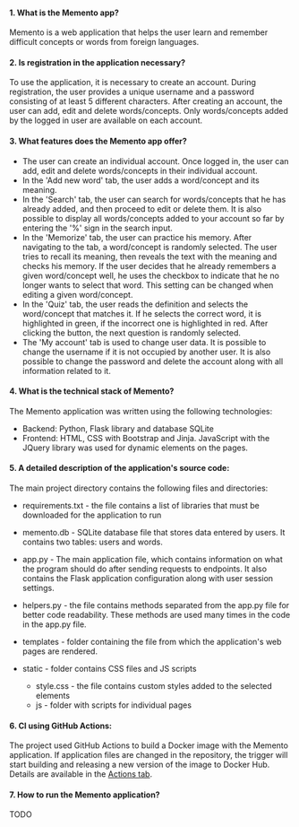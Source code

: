 #### 1. What is the Memento app?
Memento is a web application that helps the user learn and remember difficult concepts or words from foreign languages.

#### 2. Is registration in the application necessary?
To use the application, it is necessary to create an account. During registration, the user provides a unique username and a password consisting of at least 5 different characters. After creating an account, the user can add, edit and delete words/concepts. Only words/concepts added by the logged in user are available on each account.

#### 3. What features does the Memento app offer?
- The user can create an individual account. Once logged in, the user can add, edit and delete words/concepts in their individual account.
- In the 'Add new word' tab, the user adds a word/concept and its meaning.
- In the 'Search' tab, the user can search for words/concepts that he has already added, and then proceed to edit or delete them. It is also possible to display all words/concepts added to your account so far by entering the '%' sign in the search input.
- In the 'Memorize' tab, the user can practice his memory. After navigating to the tab, a word/concept is randomly selected. The user tries to recall its meaning, then reveals the text with the meaning and checks his memory. If the user decides that he already remembers a given word/concept well, he uses the checkbox to indicate that he no longer wants to select that word. This setting can be changed when editing a given word/concept.
- In the 'Quiz' tab, the user reads the definition and selects the word/concept that matches it. If he selects the correct word, it is highlighted in green, if the incorrect one is highlighted in red. After clicking the button, the next question is randomly selected.
- The 'My account' tab is used to change user data. It is possible to change the username if it is not occupied by another user. It is also possible to change the password and delete the account along with all information related to it.

#### 4. What is the technical stack of Memento?
The Memento application was written using the following technologies:
- Backend: Python, Flask library and database SQLite
- Frontend: HTML, CSS with Bootstrap and Jinja. JavaScript with the JQuery library was used for dynamic elements on the pages.

#### 5. A detailed description of the application's source code:
The main project directory contains the following files and directories:

- requirements.txt - the file contains a list of libraries that must be downloaded for the application to run

- memento.db - SQLite database file that stores data entered by users. It contains two tables: users and words.

- app.py - The main application file, which contains information on what the program should do after sending requests to endpoints. It also contains the Flask application configuration along with user session settings.

- helpers.py - the file contains methods separated from the app.py file for better code readability. These methods are used many times in the code in the app.py file.

- templates - folder containing the file from which the application's web pages are rendered.

- static - folder contains CSS files and JS scripts
     - style.css - the file contains custom styles added to the selected elements
     - js - folder with scripts for individual pages
       
#### 6. CI using GitHub Actions:
The project used GitHub Actions to build a Docker image with the Memento application. If application files are changed in the repository, the trigger will start building and releasing a new version of the image to Docker Hub.
Details are available in the [Actions tab](https://github.com/PrzemekKozakQA/Memento_flask_app_CS50x_Final_project/actions).

#### 7. How to run the Memento application?
TODO
